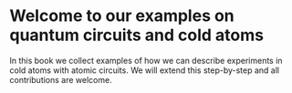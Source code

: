 # Welcome to our examples on  quantum circuits and cold atoms

In this book we collect examples of how we can describe experiments in cold atoms with atomic circuits. We will extend this step-by-step and all contributions are welcome.
